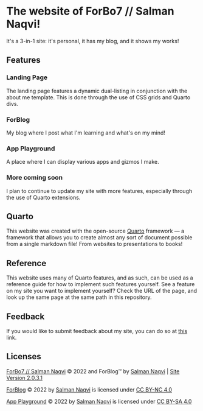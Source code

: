 # The website of ForBo7 // Salman Naqvi!

It's a 3-in-1 site: it's personal, it has my blog, and it shows my works!

## Features

### Landing Page

The landing page features a dynamic dual-listing in conjunction with the about me template. This is done through the use of CSS grids and Quarto divs.

### ForBlog

My blog where I post what I'm learning and what's on my mind!

### App Playground

A place where I can display various apps and gizmos I make.

### More coming soon

I plan to continue to update my site with more features, especially through the use of Quarto extensions.

## Quarto

This website was created with the open-source [Quarto](https://quarto.org) framework — a framework that allows you to create almost any sort of document 
possible from a single markdown file! From websites to presentations to books!

## Reference

This website uses many of Quarto features, and as such, can be used as a reference guide for how to implement such features yourself. See a feature on my 
site you want to implement yourself? Check the URL of the page, and look up the same page at the same path in this repository.

## Feedback

If you would like to submit feedback about my site, you can do so at [this](https://forbo7.github.io/feedback.html) link.

## Licenses

[ForBo7 // Salman Naqvi](https://forbo7.github.io/) © 2022 and ForBlog™ by [Salman Naqvi](https://forbo7.github.io/about.html) | [Site
Version 2.0.3.1](https://forbo7.github.io/patch_notes.html)

[ForBlog](https://forbo7.github.io/forblog/) © 2022 by [Salman Naqvi](https://forbo7.github.io/about.html) is licensed under [CC BY-NC 4.0](https://creativecommons.org/licenses/by-nc/4.0/?ref=chooser-v1)

[App Playground](https://forbo7.github.io/web_apps/) © 2022 by [Salman Naqvi](https://forbo7.github.io/about.html) is licensed under [CC
BY-SA 4.0](https://creativecommons.org/licenses/by-sa/4.0/?ref=chooser-v1)
